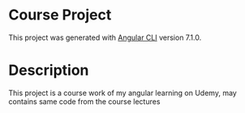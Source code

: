 # Course Project

This project was generated with [Angular CLI](https://github.com/angular/angular-cli) version 7.1.0.

# Description

This project is a course work of my angular learning on Udemy, may contains same code from the course lectures

